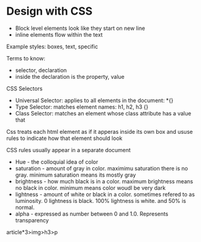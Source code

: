 # Design with CSS

- Block level elements look like they start on new line
- inline elements flow within the text

Example styles: boxes, text, specific

Terms to know: 
- selector, declaration
- inside the declaration is the property, value

CSS Selectors

- Universal Selector: applies to all elements in the document:  *{}
- Type Selector: matches element names:  h1, h2, h3 {}
- Class Selector: matches an element whose class attribute has a value that

Css treats each html element as if it apperas inside its own box and ususe rules to indicate how that element should look

CSS rules usually appear in a separate document

- Hue - the colloquial idea of color
- saturation - amount of gray in color. maximimu saturation there is no gray. minimum saturation means its mostly gray
- brightness - how much black is in a color. maximum brightness means no black in color. minimum means color woudl be very dark
- lightness - amount of white or black in a color. sometimes refered to as luminosity. 0 lightness is black. 100% lightness is white. and 50% is normal. 
- alpha - expressed as number between 0 and 1.0. Represents transparency



article*3>img>h3>p